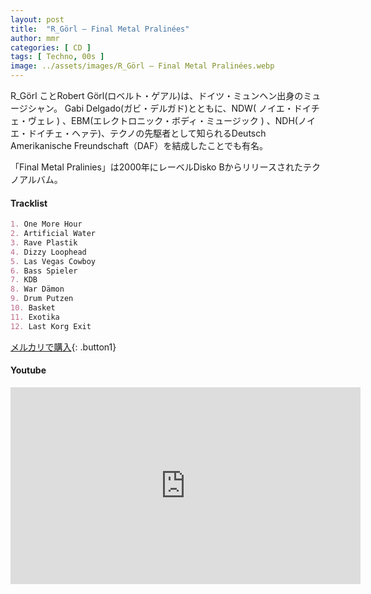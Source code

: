 ```yaml
---
layout: post
title:  "R_Görl – Final Metal Pralinées"
author: mmr
categories: [ CD ]
tags: [ Techno, 00s ]
image: ../assets/images/R_Görl – Final Metal Pralinées.webp
---
```


R_Görl ことRobert Görl(ロベルト・ゲアル)は、ドイツ・ミュンヘン出身のミュージシャン。 Gabi Delgado(ガビ・デルガド)とともに、NDW( ノイエ・ドイチェ・ヴェレ ) 、EBM(エレクトロニック・ボディ・ミュージック ) 、NDH(ノイエ・ドイチェ・ヘァテ)、テクノの先駆者として知られるDeutsch Amerikanische Freundschaft（DAF）を結成したことでも有名。

「Final Metal Pralinies」は2000年にレーベルDisko Bからリリースされたテクノアルバム。

#### Tracklist
```md
1. One More Hour
2. Artificial Water
3. Rave Plastik
4. Dizzy Loophead
5. Las Vegas Cowboy
6. Bass Spieler
7. KDB
8. War Dämon
9. Drum Putzen
10. Basket
11. Exotika
12. Last Korg Exit
```

[メルカリで購入](https://jp.mercari.com/item/m39402109762?afid=6142608987){: .button1}

#### Youtube
<iframe width="560" height="315" src="https://www.youtube.com/embed/WaMKLqD-fJQ?si=Uzoe9iVfuMAZ247a" title="YouTube video player" frameborder="0" allow="accelerometer; autoplay; clipboard-write; encrypted-media; gyroscope; picture-in-picture; web-share" referrerpolicy="strict-origin-when-cross-origin" allowfullscreen></iframe>